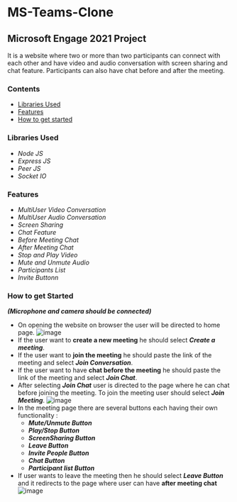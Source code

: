 # MS-Teams-Clone
## Microsoft Engage 2021 Project
It is a website where two or more than two participants can connect with each other and have video and audio conversation with screen sharing and chat feature. Participants can also have chat before and after the meeting.
### Contents 
* [Libraries Used](#libraries-used)
* [Features](#features)
* [How to get started](#how-to-get-started)
### Libraries Used
* *Node JS*
* *Express JS*
* *Peer JS*
* *Socket IO*
### Features
* *MultiUser Video Conversation*
* *MultiUser Audio Conversation*
* *Screen Sharing*
* *Chat Feature*
* *Before Meeting Chat*
* *After Meeting Chat*
* *Stop and Play Video*
* *Mute and Unmute Audio*
* *Participants List*
* *Invite Buttonn*
### How to get Started
***(Microphone and camera should be connected)***
* On opening the website on browser the user will be directed to home page.
 ![image](https://user-images.githubusercontent.com/86287178/125318632-a6800600-e357-11eb-9aed-9bd3099b5d85.png)
* If the user want to **create a new meeting** he should select ***Create a meeting***.
* If the user want to **join the meeting** he should paste the link of the meeting and select ***Join Conversation***.
* If the user want to have **chat before the meeting** he should paste the link of the meeting and select ***Join Chat***. 
* After selecting ***Join Chat*** user is directed to the page where he can chat before joining the meeting. To join the meeting user should select ***Join Meeting***. 
![image](https://user-images.githubusercontent.com/86287178/125315519-daa5f780-e354-11eb-9a10-0442dae6beb1.png)
* In the meeting page there are several buttons each having their own functionality :
  * ***Mute/Unmute Button***
  * ***Play/Stop Button***
  * ***ScreenSharing Button***
  * ***Leave Button***
  * ***Invite People Button***
  * ***Chat Button***
  * ***Participant list Button***
* If user wants to leave the meeting then he should select ***Leave Button*** and it redirects to the page where user can have **after meeting chat**
![image](https://user-images.githubusercontent.com/86287178/125350874-050bab00-e37d-11eb-87b4-3729fbbc5b09.png)

